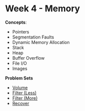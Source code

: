 # Week 4 - Memory

**Concepts**:
- Pointers
- Segmentation Faults
- Dynamic Memory Allocation
- Stack
- Heap
- Buffer Overflow
- File I/O
- Images

**Problem Sets**

- [Volume](https://github.com/Snoower/cs50-introduction-to-computer-science/blob/main/week-4/problem-sets/volume.c)
- [Filter (Less)](https://github.com/Snoower/cs50-introduction-to-computer-science/blob/main/week-4/problem-sets/filter-less/helpers.c)
- [Filter (More)]()
- [Recover]()

